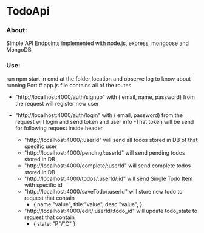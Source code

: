 <h1>TodoApi</h1>
<h3>About: </h3>
Simple API Endpoints implemented with node.js, express, mongoose and MongoDB
<h3> Use: </h3>
run npm start in cmd at the folder location and observe log to know about running Port
# app.js file contains all of the routes

- "http://localhost:4000/auth/signup" with ( email, name, password) from the request will register new user
- "http://localhost:4000/auth/login" with ( email, password) from the request will login and send token and user info
-That token will be send for following request inside header

    - "http://localhost:4000/:userId" will send all todos stored in DB of that specific user
    - "http://localhost:4000/pending/:userId" will send pending todos stored in DB
    - "http://localhost:4000/complete/:userId" will send complete todos stored in DB
    - "http://localhost:4000/todos/:userId/:id" will send Single Todo Item with specific id  
    - "http://localhost:4000/saveTodo/:userId" will store new todo to request that contain 
      - {
        name:"value",
        title:"value",
        desc:"value",
      }
    - "http://localhost:4000/edit/:userId/:todo_id" will update todo_state to request that contain 
      - { state: "P"/"C" }
 

